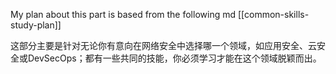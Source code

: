 My plan about this part is based from the following md
[[common-skills-study-plan]]

这部分主要是针对无论你有意向在网络安全中选择哪一个领域，如应用安全、云安全或DevSecOps；都有一些共同的技能，你必须学习才能在这个领域脱颖而出。
# 